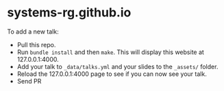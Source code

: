 # systems-rg.github.io

To add a new talk:

* Pull this repo.
* Run `bundle install` and then `make`. This will display this website at 127.0.0.1:4000.
* Add your talk to `_data/talks.yml` and your slides to the `_assets/` folder.
* Reload the 127.0.0.1:4000 page to see if you can now see your talk.
* Send PR
